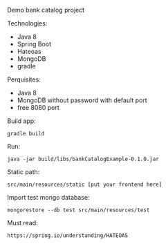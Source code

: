 Demo bank catalog project

Technologies:

 - Java 8 
 - Spring Boot 
 - Hateoas
 - MongoDB
 - gradle

Perquisites:

 - Java 8
 - MongoDB without password with default port
 - free 8080 port
 
Build app:

    gradle build

Run:

    java -jar build/libs/bankCatalogExample-0.1.0.jar


Static path:

    src/main/resources/static [put your frontend here]

Import test mongo database:

    mongorestore --db test src/main/resources/test
    
Must read:
    
    https://spring.io/understanding/HATEOAS



